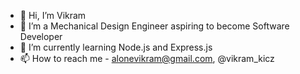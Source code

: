 - 👋 Hi, I’m Vikram
- 👀 I’m a Mechanical Design Engineer aspiring to become Software Developer
- 🌱 I’m currently learning Node.js and Express.js
- 📫 How to reach me - alonevikram@gmail.com, @vikram_kicz

<!---
alvikram/alvikram is a ✨ special ✨ repository because its `README.md` (this file) appears on your GitHub profile.
You can click the Preview link to take a look at your changes.
--->
